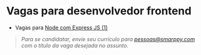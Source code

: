# Vagas para desenvolvedor frontend

- Vagas para [Node com Express JS (1)](./backend-node.md)
<!-- - Vagas para [Java com SpringBoot (1)](./backend-java.md) -->

> _Para se candidatar, envie seu currículo para [pessoas@smarppy.com](mailto:pessoas@smarppy.com) com o título da vaga desejada no *assunto*._

